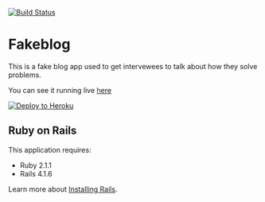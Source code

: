[![Build Status](https://travis-ci.org/veloandy/fakeblog.svg?branch=master)](https://travis-ci.org/veloandy/fakeblog)

Fakeblog
================

This is a fake blog app used to get intervewees to talk about how they solve problems.

You can see it running live [here](http://damp-bayou-3192.herokuapp.com/)

[![Deploy to Heroku](https://www.herokucdn.com/deploy/button.png)](https://heroku.com/deploy)

Ruby on Rails
-------------

This application requires:

- Ruby 2.1.1
- Rails 4.1.6

Learn more about [Installing Rails](http://railsapps.github.io/installing-rails.html).

